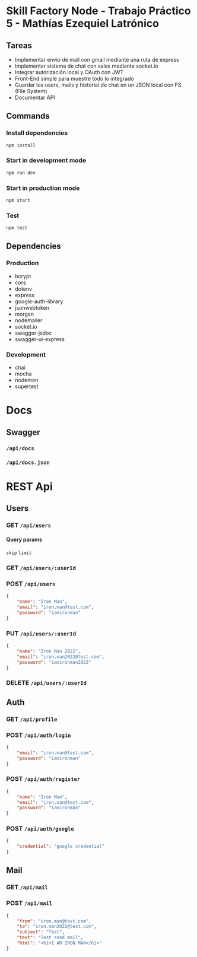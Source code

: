# Skill Factory Node - Trabajo Práctico 5 - Mathías Ezequiel Latrónico

## Tareas

- Implementar envio de mail con gmail mediante una ruta de express
- Implementar sistema de chat con salas mediante socket.io
- Integrar autorización local y OAuth con JWT
- Front-End simple para muestre todo lo integrado
- Guardar los users, mails y historial de chat en un JSON local con FS (File System)
- Documentar API

## Commands

### Install dependencies
```sh
npm install
```

### Start in development mode
```sh
npm run dev
```

### Start in production mode
```sh
npm start
```

### Test
```sh
npm test
```


## Dependencies

### Production

- bcrypt
- cors
- dotenv
- express
- google-auth-library
- jsonwebtoken
- morgan
- nodemailer
- socket.io
- swagger-jsdoc
- swagger-ui-express

### Development 

- chai
- mocha
- nodemon
- supertest

# Docs

## Swagger
### `/api/docs`

### `/api/docs.json`
# REST Api

## Users

### GET `/api/users`
#### Query params 
`skip` `limit`

### GET `/api/users/:userId`

### POST `/api/users`

```json
{
    "name": "Iron Man",
    "email": "iron.man@test.com",
    "password": "iamironman"
}
```

### PUT `/api/users/:userId`
```json
{
    "name": "Iron Man 2022",
    "email": "iron.man2022@test.com",
    "password": "iamironman2022"
}
```

### DELETE `/api/users/:userId`

## Auth

### GET `/api/profile`

### POST `/api/auth/login`
```json
{
    "email": "iron.man@test.com",
    "password": "iamironman"
}
```


### POST `/api/auth/register`
```json
{
    "name": "Iron Man",
    "email": "iron.man@test.com",
    "password": "iamironman"
}
```


### POST `/api/auth/google`
```json
{
    "credential": "google credential"
}
```


## Mail

### GET `/api/mail`

### POST `/api/mail`
```json
{
    "from": "iron.man@test.com",
    "to": "iron.man2022@test.com",
    "subject": "Test",
    "text": "Test send mail",
    "html": "<h1>I AM IRON MAN</h1>"
}
```
